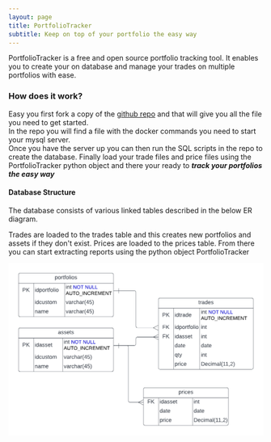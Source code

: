 ```yaml
---
layout: page
title: PortfolioTracker
subtitle: Keep on top of your portfolio the easy way
---
```


PortfolioTracker is a free and open source portfolio tracking tool. It enables you to create your on database and manage your trades on multiple portfolios with ease. 

### How does it work?
Easy you first fork a copy of the [github repo](https://github.com/Aidzillafont/PortfolioTracker) and that will give you all the file you need to get started.  
In the repo you will find a file with the docker commands you need to start your mysql server.  
Once you have the server up you can then run the SQL scripts in the repo to create the database.
Finally load your trade files and price files using the PortfolioTracker python object and there your ready to **_track your portfolios the easy way_**

#### Database Structure

The database consists of various linked tables described in the below ER diagram.

Trades are loaded to the trades table and this creates new portfolios and assets if they don't exist. 
Prices are loaded to the prices table. From there you can start extracting reports using the python object PortfolioTracker

![ER Diagram](https://raw.githubusercontent.com/Aidzillafont/PortfolioTracker/main/PortfolioTracker.png)


